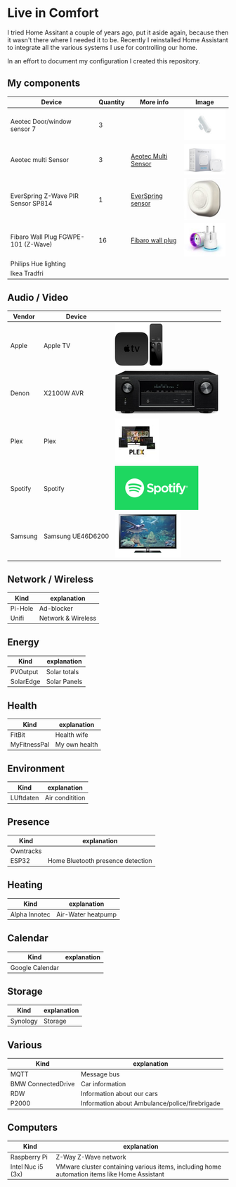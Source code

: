 # Live in Comfort
I tried Home Assitant a couple of years ago, put it aside again, because then it wasn't there where I needed it to be.
Recently I reinstalled Home Assistant to integrate all the various systems I use for controlling our home.

In an effort to document my configuration I created this repository.


## My components

Device | Quantity | More info | Image 
--- | --- | --- | ---
Aeotec Door/window sensor 7| 3 | | ![Aeotec Door/Window sensor](www/images/README/aeotec-windowsensor.jpg)
Aeotec multi Sensor| 3 | [Aeotec Multi Sensor ](https://aeotec.com/z-wave-sensor/) | ![Aeotec multisensor](www/images/README/aeotec-multisensor.jpg)
EverSpring Z-Wave PIR Sensor SP814  | 1 | [EverSpring sensor](http://www.everspring.com/portfolio-item/sp814-lens-changeable-pir-detector/) | ![EverSpring PIR Sensor](www/images/README/everspring-sensor.jpg)
Fibaro Wall Plug FGWPE-101 (Z-Wave)| 16 | [Fibaro wall plug](https://www.fibaro.com/en/products/wall-plug/) | ![Fibaro wall plug](www/images/README/fibaro-wallplug.jpg "Fibaro wall plug")
Philips Hue lighting | |
Ikea Tradfri | |


## Audio / Video

Vendor | Device | |
--- | --- | --- 
Apple | Apple TV | ![Apple TV](www/images/README/apple-tv-4gen.jpg) | 
Denon |  X2100W AVR | ![Denon X2100W AVR](www/images/README/denonx2100w.jpg)
Plex | Plex |  ![Plex](www/images/README/plex.jpg)
Spotify | Spotify | ![Spotify](www/images/README/spotify.png)
Samsung | Samsung UE46D6200 | ![Spotify](www/images/README/samsung_ue46d6200.jpg) 

## Network / Wireless
Kind | explanation
--- | --- 
Pi-Hole | Ad-blocker
Unifi | Network & Wireless


## Energy
Kind | explanation
--- | --- 
PVOutput | Solar totals
SolarEdge | Solar Panels

## Health
Kind | explanation
--- | --- 
FitBit | Health wife
MyFitnessPal | My own health

## Environment
Kind | explanation
--- | --- 
LUftdaten | Air conditition



## Presence
Kind | explanation
--- | --- 
Owntracks |
ESP32 | Home Bluetooth presence detection

## Heating
Kind | explanation
--- | --- 
Alpha Innotec | Air-Water heatpump


## Calendar
Kind | explanation
--- | --- 
Google Calendar |


## Storage
Kind | explanation
--- | --- 
Synology | Storage


## Various
Kind | explanation
--- | --- 
MQTT | Message bus
BMW ConnectedDrive | Car information
RDW | Information about our cars
P2000 | Information about Ambulance/police/firebrigade


## Computers
Kind | explanation
--- | --- 
Raspberry Pi | Z-Way Z-Wave network
Intel Nuc i5 (3x) | VMware cluster containing various items, including home automation items like Home Assistant
